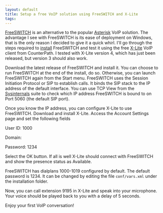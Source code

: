 ```yaml
---
layout: default
title: Setup a free VoIP solution using FreeSWITCH and X-Lite
tags:
---
```


[FreeSWITCH](http://www.freeswitch.org/) is an alternative to the popular [Asterisk](http://www.asterisk.org/) VoIP solution. The advantage I see with FreeSWITCH is its ease of deployment on Windows, that is the only reason I decided to give it a quick whirl. I'll go through the steps required to [install](http://wiki.freeswitch.org/wiki/Getting_Started_Guide) FreeSWITCH and test it using the free [X-Lite](http://www.counterpath.net/x-lite.html) VoIP client from CounterPath. I tested with X-Lite version 4, which has just been released, but version 3 should also work.

Download the latest release of FreeSWITCH and install it. You can choose to run FreeSWITCH at the end of the install, do so. Otherwise, you can launch FreeSWITCH again from the Start menu. FreeSWITCH uses the Session Initiation Protocol or SIP to establish calls. It binds the SIP stack to the IP address of the default interface.  You can use TCP View from the [Sysinternals](http://technet.microsoft.com/en-us/sysinternals/default.aspx) suite to check which IP address FreeSWITCH is bound to on Port 5060 (the default SIP port).

Once you know the IP address, you can configure X-Lite to use FreeSWITCH. Download and install X-Lite. Access the Account Settings page and set the following fields

User ID: 1000

Domain: <IPv4 address>

Password: 1234

Select the OK button. If all is well X-Lite should connect with FreeSWITCH and show the presence status as Available.

FreeSWITCH has dialplans 1000-1019 configured by default. The default password is 1234. It can be changed by editing the file `conf/vars.xml` under the installation folder.

Now, you can call extension 9195 in X-Lite and speak into your microphone. Your voice should be played back to you with a delay of 5 seconds.

Enjoy your first VoIP conversation!
